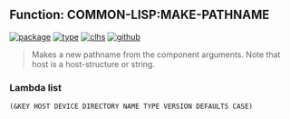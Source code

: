 ## Function: COMMON-LISP:MAKE-PATHNAME
[![package](https://img.shields.io/badge/Package-COMMON--LISP-5f9ea0.svg?style=social&colorA=999999)](../) [![type](https://img.shields.io/badge/Type-Function-5f9ea0.svg?style=social&colorA=999999)](../#function) [![clhs](https://img.shields.io/badge/CLHS-MAKE--PATHNAME-5f9ea0.svg?style=social&colorA=999999)](http://www.lispworks.com/documentation/HyperSpec/Body/f_mk_pn.htm) [![github](https://img.shields.io/badge/GitHub-View_the_source-5f9ea0.svg?style=social&colorA=999999&logo=github)](https://github.com/sbcl/sbcl/blob/master/src/code/target-pathname.lisp/) 

> Makes a new pathname from the component arguments. Note that host is
> a host-structure or string.

### Lambda list
```
(&KEY HOST DEVICE DIRECTORY NAME TYPE VERSION DEFAULTS CASE)
```
